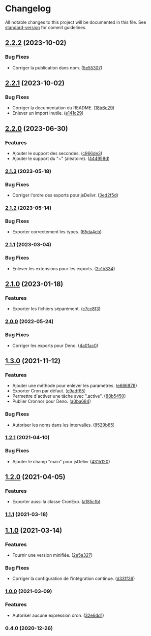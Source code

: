 # Changelog

All notable changes to this project will be documented in this file. See [standard-version](https://github.com/conventional-changelog/standard-version) for commit guidelines.

## [2.2.2](https://github.com/regseb/cronnor/compare/v2.2.1...v2.2.2) (2023-10-02)


### Bug Fixes

* Corriger la publication dans npm. ([5e55307](https://github.com/regseb/cronnor/commit/5e55307594a31062ec48a94498fe6cba40af298e))

## [2.2.1](https://github.com/regseb/cronnor/compare/v2.2.0...v2.2.1) (2023-10-02)


### Bug Fixes

* Corriger la documentation du README. ([18b6c29](https://github.com/regseb/cronnor/commit/18b6c2939ff7ade7eff2d67580140c1b7daf7b8c))
* Enlever un import inutile. ([e141c29](https://github.com/regseb/cronnor/commit/e141c294a574581fb4d58529712fb28bc5ecbef6))

## [2.2.0](https://github.com/regseb/cronnor/compare/v2.1.3...v2.2.0) (2023-06-30)


### Features

* Ajouter le support des secondes. ([c966de3](https://github.com/regseb/cronnor/commit/c966de3a3fefaba78fa51cdbfed3066fcd0b3570))
* Ajouter le support du "~" (aléatoire). ([444958d](https://github.com/regseb/cronnor/commit/444958d59daa2ffed356487b11d31163289782c9))

### [2.1.3](https://github.com/regseb/cronnor/compare/v2.1.2...v2.1.3) (2023-05-18)


### Bug Fixes

* Corriger l'ordre des exports pour jsDelivr. ([3ed2f5d](https://github.com/regseb/cronnor/commit/3ed2f5d24dbfe6ad6bfeced23ff11cb2ca52b0ad))

### [2.1.2](https://github.com/regseb/cronnor/compare/v2.1.1...v2.1.2) (2023-05-14)


### Bug Fixes

* Exporter correctement les types. ([65da4cb](https://github.com/regseb/cronnor/commit/65da4cbca344373ff6651aa2bdc6b66377cc8eaf))

### [2.1.1](https://github.com/regseb/cronnor/compare/v2.1.0...v2.1.1) (2023-03-04)


### Bug Fixes

* Enlever les extensions pour les exports. ([2c1b334](https://github.com/regseb/cronnor/commit/2c1b33444d0625683c81cca4beb6224475c4781d))

## [2.1.0](https://github.com/regseb/cronnor/compare/v2.0.0...v2.1.0) (2023-01-18)


### Features

* Exporter les fichiers séparément. ([c7cc8f3](https://github.com/regseb/cronnor/commit/c7cc8f3b1e73e7c9c4516a9668e625dabd2e0dc3))

### [2.0.0](https://github.com/regseb/cronnor/compare/v1.3.0...v2.0.0) (2022-05-24)


### Bug Fixes

* Corriger les exports pour Deno. ([4a01ac0](https://github.com/regseb/cronnor/commit/4a01ac0f69e434ba98e5b8119b2840b8d0d708e7))

## [1.3.0](https://github.com/regseb/cronnor/compare/v1.2.1...v1.3.0) (2021-11-12)


### Features

* Ajouter une méthode pour enlever les paramètres. ([e666878](https://github.com/regseb/cronnor/commit/e666878d85d9360907eeaac6468f5088cb99aaaa))
* Exporter Cron par défaut. ([c9adf65](https://github.com/regseb/cronnor/commit/c9adf658de1bf402ba282879125be563d2286d84))
* Permettre d'activer une tâche avec ".active". ([88b5450](https://github.com/regseb/cronnor/commit/88b545032f7d6224aeb7c98189212cb0190afa65))
* Publier Cronnor pour Deno. ([a0ba684](https://github.com/regseb/cronnor/commit/a0ba684bd6e38ca7b252c041fc78bfe08877518d))


### Bug Fixes

* Autoriser les noms dans les intervalles. ([8529b85](https://github.com/regseb/cronnor/commit/8529b85a1cc76b11c7d3c80bccf03ab1f0a53b9a))

### [1.2.1](https://github.com/regseb/cronnor/compare/v1.2.0...v1.2.1) (2021-04-10)


### Bug Fixes

* Ajouter le champ "main" pour jsDelivr ([4315120](https://github.com/regseb/cronnor/commit/4315120bb3c3e58f9bf6e4d85d50df2a635c84f9))

## [1.2.0](https://github.com/regseb/cronnor/compare/v1.1.1...v1.2.0) (2021-04-05)


### Features

* Exporter aussi la classe CronExp. ([a185cfb](https://github.com/regseb/cronnor/commit/a185cfb4d169466ed318e0afd2b437c25d72a517))

### [1.1.1](https://github.com/regseb/cronnor/compare/v1.1.0...v1.1.1) (2021-03-18)

## [1.1.0](https://github.com/regseb/cronnor/compare/v1.0.0...v1.1.0) (2021-03-14)


### Features

* Fournir une version minifiée. ([2e5a327](https://github.com/regseb/cronnor/commit/2e5a3279575c1f611043d81e5cd98d645f2451c0))


### Bug Fixes

* Corriger la configuration de l'intégration continue. ([d331f39](https://github.com/regseb/cronnor/commit/d331f3951c3736525e00490dd7d5c88217d931e7))

### [1.0.0](https://github.com/regseb/cronnor/compare/v0.4.0...v1.0.0) (2021-03-09)


### Features

* Autoriser aucune expression cron. ([32e6dd1](https://github.com/regseb/cronnor/commit/32e6dd19a58fdfdf02c1490625d5ca751f3267c4))

### 0.4.0 (2020-12-26)
